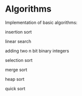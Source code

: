 # Algorithms
Implementation of basic algorithms:

insertion sort

linear search

adding two n bit binary integers

selection sort

merge sort

heap sort

quick sort
